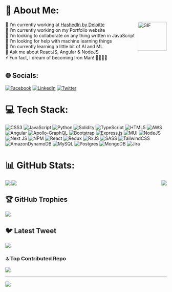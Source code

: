 # 💫 About Me:
 
<img align="right" alt="GIF" height="90" width="90" src="https://media.tenor.com/lNtmoshuUI8AAAAi/bahroo-hacker.gif"  />
 
🏢 I’m currently working at [HashedIn by Deloitte](https://hashedin.com/) </br> 🔭 I’m currently working on my Portfolio website <br>👯 I’m looking to collaborate on any thing written in JavaScript<br>🤝 I’m looking for help with machine learning things<br>🌱 I’m currently learning a little bit of AI and ML<br>💬 Ask me about ReactJS, Angular & NodeJS<br>⚡ Fun fact, I dream of becoming Iron Man! 🚀🚀🚀🚀

## 🌐 Socials:
[![Facebook](https://img.shields.io/badge/Facebook-%231877F2.svg?logo=Facebook&logoColor=white)](https://facebook.com/nanak.bandyopadhyay) [![LinkedIn](https://img.shields.io/badge/LinkedIn-%230077B5.svg?logo=linkedin&logoColor=white)](https://linkedin.com/in/nanakbandyopadhyay) [![Twitter](https://img.shields.io/badge/Twitter-%231DA1F2.svg?logo=Twitter&logoColor=white)](https://twitter.com/NBandyopadhyay) 

# 💻 Tech Stack:
![CSS3](https://img.shields.io/badge/css3-%231572B6.svg?style=for-the-badge&logo=css3&logoColor=white) ![JavaScript](https://img.shields.io/badge/javascript-%23323330.svg?style=for-the-badge&logo=javascript&logoColor=%23F7DF1E) ![Python](https://img.shields.io/badge/python-3670A0?style=for-the-badge&logo=python&logoColor=ffdd54) ![Solidity](https://img.shields.io/badge/Solidity-%23363636.svg?style=for-the-badge&logo=solidity&logoColor=white) ![TypeScript](https://img.shields.io/badge/typescript-%23007ACC.svg?style=for-the-badge&logo=typescript&logoColor=white) ![HTML5](https://img.shields.io/badge/html5-%23E34F26.svg?style=for-the-badge&logo=html5&logoColor=white) ![AWS](https://img.shields.io/badge/AWS-%23FF9900.svg?style=for-the-badge&logo=amazon-aws&logoColor=white) ![Angular](https://img.shields.io/badge/angular-%23DD0031.svg?style=for-the-badge&logo=angular&logoColor=white) ![Apollo-GraphQL](https://img.shields.io/badge/-ApolloGraphQL-311C87?style=for-the-badge&logo=apollo-graphql) ![Bootstrap](https://img.shields.io/badge/bootstrap-%23563D7C.svg?style=for-the-badge&logo=bootstrap&logoColor=white) ![Express.js](https://img.shields.io/badge/express.js-%23404d59.svg?style=for-the-badge&logo=express&logoColor=%2361DAFB) ![MUI](https://img.shields.io/badge/MUI-%230081CB.svg?style=for-the-badge&logo=material-ui&logoColor=white) ![NodeJS](https://img.shields.io/badge/node.js-6DA55F?style=for-the-badge&logo=node.js&logoColor=white) ![Next JS](https://img.shields.io/badge/Next-black?style=for-the-badge&logo=next.js&logoColor=white) ![NPM](https://img.shields.io/badge/NPM-%23000000.svg?style=for-the-badge&logo=npm&logoColor=white) ![React](https://img.shields.io/badge/react-%2320232a.svg?style=for-the-badge&logo=react&logoColor=%2361DAFB) ![Redux](https://img.shields.io/badge/redux-%23593d88.svg?style=for-the-badge&logo=redux&logoColor=white) ![RxJS](https://img.shields.io/badge/rxjs-%23B7178C.svg?style=for-the-badge&logo=reactivex&logoColor=white) ![SASS](https://img.shields.io/badge/SASS-hotpink.svg?style=for-the-badge&logo=SASS&logoColor=white) ![TailwindCSS](https://img.shields.io/badge/tailwindcss-%2338B2AC.svg?style=for-the-badge&logo=tailwind-css&logoColor=white) ![AmazonDynamoDB](https://img.shields.io/badge/Amazon%20DynamoDB-4053D6?style=for-the-badge&logo=Amazon%20DynamoDB&logoColor=white) ![MySQL](https://img.shields.io/badge/mysql-%2300f.svg?style=for-the-badge&logo=mysql&logoColor=white) ![Postgres](https://img.shields.io/badge/postgres-%23316192.svg?style=for-the-badge&logo=postgresql&logoColor=white) ![MongoDB](https://img.shields.io/badge/MongoDB-%234ea94b.svg?style=for-the-badge&logo=mongodb&logoColor=white) ![Jira](https://img.shields.io/badge/jira-%230A0FFF.svg?style=for-the-badge&logo=jira&logoColor=white)

# 📊 GitHub Stats:

<img align="left" src="https://github-readme-stats.vercel.app/api?username=nanak360&theme=nord&hide_border=true&include_all_commits=false&count_private=true" />

<img align="right" src="https://github-readme-streak-stats.herokuapp.com/?user=nanak360&theme=nord&hide_border=true" />

<img src="https://github-readme-stats.vercel.app/api/top-langs/?username=nanak360&theme=nord&hide_border=true&include_all_commits=false&count_private=true&layout=compact" />


## 🏆 GitHub Trophies
![](https://github-profile-trophy.vercel.app/?username=nanak360&theme=nord&column=-1&no-frame=true&no-bg=true&margin-w=4)

## 🐦 Latest Tweet
[![](https://gtce.itsvg.in/api?username=NBandyopadhyay)](https://twitter.com/NBandyopadhyay)

### 🔝 Top Contributed Repo
![](https://github-contributor-stats.vercel.app/api?username=nanak360&limit=5&theme=nord&combine_all_yearly_contributions=true)

---
[![](https://visitcount.itsvg.in/api?id=nanak360&icon=6&color=0)](https://visitcount.itsvg.in)

<!-- Proudly created with GPRM ( https://gprm.itsvg.in ) -->
